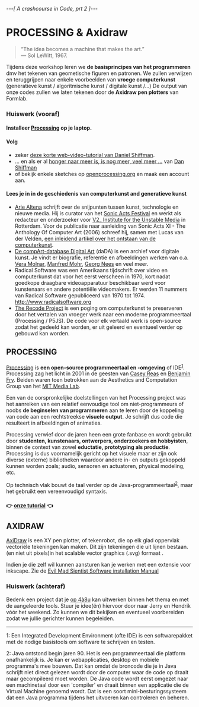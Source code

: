 *---[ A crashcourse in Code, prt 2 ]---*
# PROCESSING & Axidraw

> “The idea becomes a machine that makes the art.”   
— Sol LeWitt, 1967.

Tijdens deze workshop leren we **de basisprincipes van het programmeren** dmv het tekenen van geometische figuren en patronen. We zullen verwijzen en teruggrijpen naar enkele voorbeelden van **vroege computerkunst** (generatieve kunst / algoritmische kunst / digitale kunst /...) De output van onze codes zullen we laten tekenen door de **Axidraw pen plotters** van Formlab.

### Huiswerk (vooraf)
#### Installeer [Processing](https://processing.org/download/) op je laptop.

#### Volg 
* zeker [deze korte web-video-tutorial van Daniel Shiffman](http://hello.processing.org/).
* ... en als er al [honger naar meer is, is nog meer, veel meer ...](https://www.youtube.com/user/shiffman/playlists?shelf_id=2&view=50&sort=dd) van [Dan Shiffman](https://thecodingtrain.com/)
* of bekijk enkele sketches op [openprocessing.org](https://www.openprocessing.org/browse/#) en maak een account aan.

#### Lees je in in de geschiedenis van computerkunst and generatieve kunst
* [Arie Altena](https://ariealt.home.xs4all.nl/) schrijft over de snijpunten tussen kunst, technologie en nieuwe media. Hij is curator van het [Sonic Acts Festival](http://sonicacts.com/) en werkt als redacteur en onderzoeker voor [V2_ Institute for the Unstable Media](http://v2.nl/) in Rotterdam. Voor de publicatie naar aanleiding van Sonic Acts XI - The Anthology Of Computer Art (2006) schreef hij, samen met Lucas van der Velden, [een inleidend artikel over het ontstaan van de computerkunst](https://ariealt.home.xs4all.nl/pdf/anthology_of_computer_art_editorial.pdf). 
* [De compArt-database Digital Art](http://dada.compart-bremen.de/main/about) (daDA) is een archief voor digitale kunst. Je vindt er biografie, referentie en afbeeldingen werken van o.a. [Vera Molnar](http://dada.compart-bremen.de/item/agent/14), [Manfred Mohr](http://dada.compart-bremen.de/item/agent/13), [Georg Nees](http://dada.compart-bremen.de/item/agent/15) en veel meer.
* Radical Software was een Amerikaans tijdschrift over video en computerkunst dat voor het eerst verscheen in 1970, kort nadat goedkope draagbare videoapparatuur beschikbaar werd voor kunstenaars en andere potentiële videomakers. Er werden 11 nummers van Radical Software gepubliceerd van 1970 tot 1974. http://www.radicalsoftware.org
* [The Recode Project](http://recodeproject.com/) is een poging om computerkunst te preserveren door het vertalen van vroeger werk naar een moderne programmeertaal (Processing / P5JS). De code voor elk vertaald werk is open-source zodat het gedeeld kan worden, er uit geleerd en eventueel verder op gebouwd kan worden.

## PROCESSING
[Processing](https://processing.org/) is **een open-source programmeertaal en -omgeving** of IDE<sup>[1](#myfootnote1)</sup>.
Processing zag het licht in 2001 in de geesten van [Casey Reas](http://reas.com/) en [Benjamin Fry](https://benfry.com/). Beiden waren toen betrokken aan de Aesthetics and Computation Group van het [MIT Media Lab](https://en.wikipedia.org/wiki/MIT_Media_Lab). 

Een van de oorspronkelijke doelstellingen van het  Processing project was het aanreiken van een relatief eenvoudige tool om niet-programmeurs of noobs **de beginselen van programmeren** aan te leren door de koppeling van code aan een rechtstreekse **visuele output**. Je schrijft dus code die resulteert in afbeeldingen of animaties. 

Processing verwief door de jaren heen een grote fanbase en wordt gebruikt door **studenten, kunstenaars, ontwerpers, onderzoekers en hobbyisten**, binnen de context van zowel **eductatie, prototyping als productie**. Processing is dus voornamelijk gericht op het visuele maar er zijn ook diverse (externe) bibliotheken waardoor andere in- en outputs gekoppeld kunnen worden zoals; audio, sensoren en actuatoren, physical modeling, etc.

Op technisch vlak bouwt de taal verder op de Java-programmeertaal<sup>[2](#myfootnote2)</sup>, maar het gebruikt een vereenvoudigd syntaxis. 

#### :point_right: [onze tutorial](2_1_ProcessingTutorial.md) :point_left:

## AXIDRAW
[AxiDraw](https://axidraw.com/) is een XY pen plotter, of tekenrobot, die op elk glad oppervlak vectoriële tekeningen kan maken. Dit zijn tekeningen die uit lijnen bestaan.  (en niet uit pixels)in het scalable vector graphics (.svg) formaat . 

Indien je die zelf wil kunnen aansturen kan je werken met een extensie voor inkscape. Zie de
[Evil Mad Sientist Software installation Manual](https://wiki.evilmadscientist.com/Axidraw_Software_Installation)

<!--
* Axidraw & Processing: https://github.com/evil-mad/AxiDraw-Processing
* Axidraw & Python: https://axidraw.com/doc/py_api/#introduction
https://wiki.evilmadscientist.com/AxiDraw
tips: 
* http://www.tylerlhobbs.com/writings/using-a-plotter
* https://medium.com/@fogleman/pen-plotter-programming-the-basics-ec0407ab5929
-->
### Huiswerk (achteraf)
Bedenk een project dat je [op 4à8u](http://fffff.at/speed-project/) kan uitwerken binnen het thema en met de aangeleerde tools.
Stuur je idee(ën) hiervoor door naar Jerry en Hendrik vóór het weekend. Zo kunnen we dit bekijken en eventueel voorbereiden zodat we jullie gerichter kunnen begeleiden.

<hr>
<a name="myfootnote1">1</a>: Een Integrated Development Environment (ofte IDE) is een softwarepakket met de nodige basistools om software te schrijven en testen.

<a name="myfootnote2">2</a>: Java ontstond begin jaren 90. Het is een programmeertaal die platform onafhankelijk is. Je kan er webapplicaties, desktop en mobiele programma's mee bouwen. Dat kan omdat de broncode die je in Java schrijft niet direct gelezen wordt door de computer waar de code op draait maar gecompileerd moet worden. De Java code wordt eerst omgezet naar een machinetaal door een 'compiler' en draait binnen een applicatie die de Virtual Machine genoemd wordt. Dat is een soort mini-besturingssysteem dat een Java programma tijdens het uitvoeren kan controleren en beheren.
